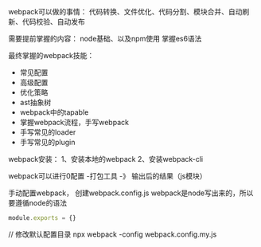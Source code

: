 webpack可以做的事情：
代码转换、文件优化、代码分割、模块合并、自动刷新、代码校验、自动发布

需要提前掌握的内容：
node基础、以及npm使用
掌握es6语法

最终掌握的webpack技能：
- 常见配置
- 高级配置
- 优化策略
- ast抽象树
- webpack中的tapable
- 掌握webpack流程，手写webpack
- 手写常见的loader
- 手写常见的plugin


webpack安装：
1、安装本地的webpack
2、安装webpack-cli

webpack可以进行0配置
-打包工具 -》 输出后的结果（js模块）

手动配置webpack， 创建webpack.config.js
webpack是node写出来的，所以要遵循node的语法
```javascript
module.exports = {}
```
// 修改默认配置目录
npx webpack -config webpack.config.my.js
